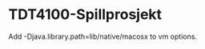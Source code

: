 TDT4100-Spillprosjekt
=====================


Add -Djava.library.path=lib/native/macosx to vm options.